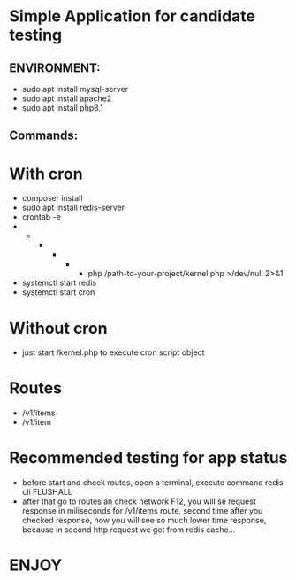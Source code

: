 Simple Application for candidate testing
========================================

 ## ENVIRONMENT:
- sudo apt install mysql-server
- sudo apt install apache2
- sudo apt install php8.1

## Commands:

# With cron
- composer install
- sudo apt install redis-server
- crontab -e
- * * * * * php /path-to-your-project/kernel.php >/dev/null 2>&1
- systemctl start redis
- systemctl start cron

# Without cron
- just start /kernel.php to execute cron script object

# Routes
- /v1/items
- /v1/item

# Recommended testing for app status
- before start and check routes, open a terminal,
execute command redis cli FLUSHALL
- after that go to routes an check network F12, you will se request response in miliseconds for /v1/items route,
second time after you checked response, now you will see so much lower time response, because in second http request we get from redis cache...

# ENJOY